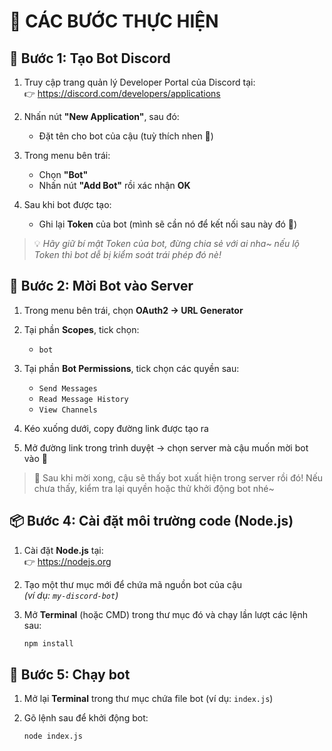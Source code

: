 # 🧃 CÁC BƯỚC THỰC HIỆN

## 🔧 Bước 1: Tạo Bot Discord

1. Truy cập trang quản lý Developer Portal của Discord tại:  
   👉 https://discord.com/developers/applications

2. Nhấn nút **"New Application"**, sau đó:
   - Đặt tên cho bot của cậu (tuỳ thích nhen 🍬)

3. Trong menu bên trái:
   - Chọn **"Bot"**
   - Nhấn nút **"Add Bot"** rồi xác nhận **OK**

4. Sau khi bot được tạo:
   - Ghi lại **Token** của bot (mình sẽ cần nó để kết nối sau này đó 🍭)

> 💡 *Hãy giữ bí mật Token của bot, đừng chia sẻ với ai nha~ nếu lộ Token thì bot dễ bị kiểm soát trái phép đó nè!*

## 🔗 Bước 2: Mời Bot vào Server

1. Trong menu bên trái, chọn **OAuth2 → URL Generator**

2. Tại phần **Scopes**, tick chọn:
   - `bot`

3. Tại phần **Bot Permissions**, tick chọn các quyền sau:
   - `Send Messages`
   - `Read Message History`
   - `View Channels`

4. Kéo xuống dưới, copy đường link được tạo ra

5. Mở đường link trong trình duyệt → chọn server mà cậu muốn mời bot vào 💌

> 🌟 Sau khi mời xong, cậu sẽ thấy bot xuất hiện trong server rồi đó! Nếu chưa thấy, kiểm tra lại quyền hoặc thử khởi động bot nhé~

## 📦 Bước 4: Cài đặt môi trường code (Node.js)

1. Cài đặt **Node.js** tại:  
   👉 https://nodejs.org

2. Tạo một thư mục mới để chứa mã nguồn bot của cậu  
   *(ví dụ: `my-discord-bot`)*
   
3. Mở **Terminal** (hoặc CMD) trong thư mục đó và chạy lần lượt các lệnh sau:

   ```bash
   npm install

## 🧪 Bước 5: Chạy bot

1. Mở lại **Terminal** trong thư mục chứa file bot (ví dụ: `index.js`)

2. Gõ lệnh sau để khởi động bot:

   ```bash
   node index.js
